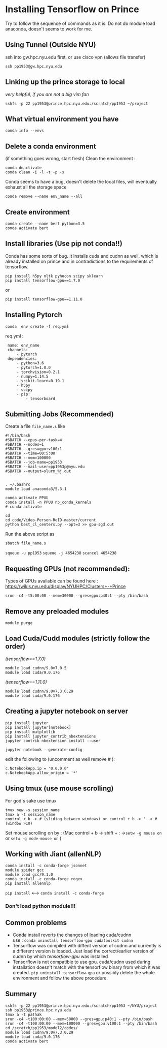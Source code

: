 # Installing Tensorflow on Prince   
Try to follow the sequence of  commands as it is.  Do  not do module load anaconda, doesn't seems to  work for me. 

## Using Tunnel   (Outside NYU)  
ssh into gw.hpc.nyu.edu first, or use cisco vpn (allows file  transfer)
```
ssh pp1953@gw.hpc.nyu.edu 
```

## Linking up the prince storage to local
*very helpful, if  you  are not a big  vim fan*
```
sshfs -p 22 pp1953@prince.hpc.nyu.edu:/scratch/pp1953 ~/project
```

## What virtual environment you have
```
conda info --envs
```

## Delete a conda environment   
(if something goes wrong, start fresh) 
Clean the  environment :  
```
conda deactivate 
conda clean -i -l -t -p -s   
```
Conda seems to have a bug, doesn't  delete the local files, will eventually  exhaust all the storage space
```
conda remove --name env_name --all
```

## Create environment  
```
conda create --name bert python=3.5  
conda activate bert
```


## Install  libraries (Use pip not conda!!)
Conda has some sorts of bug. It installs cuda and cudnn as well, which is already installed on prince and in contradictions to the requirements of tensorflow.
```
pip install h5py nltk pyhocon scipy sklearn
pip install tensorflow-gpu==1.7.0  
```
or
```
pip install tensorflow-gpu==1.11.0
```

## Installing Pytorch 
```
conda  env create -f req.yml 
```

req.yml : 
```
 name: env_name
 channels:
     - pytorch
 dependencies:
     - python=3.6
     - pytorch=1.0.0
     - torchvision=0.2.1
     - numpy=1.14.5
     - scikit-learn=0.19.1
     - h5py
     - scipy
     - pip:
         - tensorboard
```

## Submitting Jobs (Recommended)
Create a file `file_name.s` like  
```
#!/bin/bash
#SBATCH --cpus-per-task=4
#SBATCH --nodes=1
#SBATCH --gres=gpu:v100:1
#SBATCH --time=00:5:00
#SBATCH --mem=100000
#SBATCH --job-name=pp1953
#SBATCH --mail-user=pp1953p@nyu.edu
#SBATCH --output=slurm_%j.out


. ~/.bashrc
module load anaconda3/5.3.1

conda activate PPUU
conda install -n PPUU nb_conda_kernels
# conda activate 

cd 
cd code/Video-Person-ReID-master/current
python best_cl_centers.py --opt=3 >> gpu-sgd.out
```
Run the above script as 

```sbatch file_name.s```

`squeue -u pp1953`
`squeue -j 4654238`
`scancel 4654238`

## Requesting GPUs (not recommended):   
Types of GPUs available can be found here : https://wikis.nyu.edu/display/NYUHPC/Clusters+-+Prince
```
srun -c4 -t5:00:00 --mem=30000 --gres=gpu:p40:1 --pty /bin/bash
```

## Remove any preloaded modules  
```
module purge
```

## Load  Cuda/Cudd modules  (strictly follow the order)

*(tensorflow==1.7.0)*  
```
module load cudnn/9.0v7.0.5  
module load cuda/9.0.176   
```
*(tensorflow==1.11.0)*
```
module load cudnn/9.0v7.3.0.29 
module load cuda/9.0.176
```


## Creating a jupyter notebook on server
```
pip install jupyter
pip install jupyter[notebook]
pip install matplotlib
pip install jupyter_contrib_nbextensions
jupyter contrib nbextension install --user

jupyter notebook --generate-config
```

edit the following to (uncomment as well remove \# ): 
```
c.NotebookApp.ip = '0.0.0.0'
c.NotebookApp.allow_origin = '*'
```

## Using tmux (use mouse scrolling)
For god's sake use tmux
```
tmux new -s session_name
tmux a -t session_name
control + b -> # (sliding between windows) or control + b -> ' -> # (window >10) 
```
Set mouse scrolling on by : (Mac control + b -> shift + : ->`setw -g mouse on ` or `setw -g mode-mouse on` )

## Working with Jiant (allenNLP)

```
conda install -c conda-forge jsonnet 
module spider gcc 
module load gcc/9.1.0
conda install -c conda-forge regex
pip install allennlp
```

`pip install` <--> `conda install -c conda-forge` 
### Don't load python module!!!

## Common problems

* Conda install reverts the changes of loading cuda/cudnn  
use : ```conda uninstall tensorflow-gpu cudatoolkit cudnn ```
* Tensorflow was compiled with diffent version of  cudnn  and currently is a different version is loaded. Just load the correct/earlier version of cudnn by which *tensorflow-gpu* was  installed
* Tensorflow is not compatible to use gpu. cuda/cudnn used during installation doesn't match with the tensorflow binary from which it was created.  ```pip uninstall tensorflow-gpu``` or  possibly delete the  whole  environment and follow the  above procedure.




## Summary
```
sshfs -p 22 pp1953@prince.hpc.nyu.edu:/scratch/pp1953 ~/NYU/project
ssh pp1953@prince.hpc.nyu.edu
tmux a -t pathak
srun -c4 -t100:00:00 --mem=50000 --gres=gpu:p40:1 --pty /bin/bash
srun -c4 -t100:00:00 --mem=100000 --gres=gpu:v100:1 --pty /bin/bash
cd /scratch/pp1953/model2/codes/
module load cudnn/9.0v7.3.0.29 
module load cuda/9.0.176
conda activate bert
```
